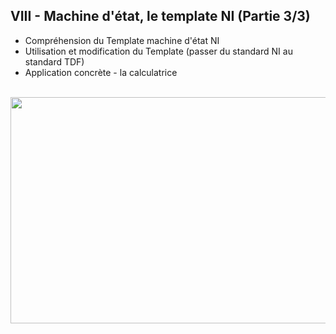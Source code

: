 <h2 dir="auto" id="h_4426628992341655104607692"><strong>VIII - Machine d'&eacute;tat, le template NI&nbsp;(Partie 3/3)</strong></h2>

<ul dir="auto">
<li>Compr&eacute;hension du Template machine d'&eacute;tat NI</li>
<li>Utilisation et modification du Template (passer du standard NI au standard TDF)</li>
<li>Application concr&egrave;te - la calculatrice</li>
</ul><p dir="auto"></p>
<p>&nbsp;<a href="https://youtu.be/5zxSLFmIo2A"><img src="Chapitre VIII Youtube.png" width="640" height="362" alt="" style="display: block; margin-left: auto; margin-right: auto;" /></a></p>
